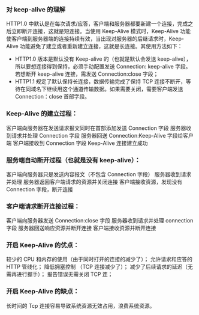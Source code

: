 ### 对 keep-alive 的理解

HTTP1.0 中默认是在每次请求/应答，客户端和服务器都要新建一个连接，完成之后立即断开连接，这就是短连接。当使用 Keep-Alive 模式时，Keep-Alive 功能使客户端到服务器端的连接持续有效，当出现对服务器的后继请求时，Keep-Alive 功能避免了建立或者重新建立连接，这就是长连接。其使用方法如下：

- HTTP1.0 版本是默认没有 Keep-alive 的（也就是默认会发送 keep-alive），所以要想连接得到保持，必须手动配置发送 Connection: keep-alive 字段。若想断开 keep-alive 连接，需发送 Connection:close 字段；
- HTTP1.1 规定了默认保持长连接，数据传输完成了保持 TCP 连接不断开，等待在同域名下继续用这个通道传输数据。如果需要关闭，需要客户端发送 Connection：close 首部字段。

### Keep-Alive 的建立过程：

客户端向服务器在发送请求报文同时在首部添加发送 Connection 字段
服务器收到请求并处理 Connection 字段
服务器回送 Connection:Keep-Alive 字段给客户端
客户端接收到 Connection 字段
Keep-Alive 连接建立成功

### 服务端自动断开过程（也就是没有 keep-alive）：

客户端向服务器只是发送内容报文（不包含 Connection 字段）
服务器收到请求并处理
服务器返回客户端请求的资源并关闭连接
客户端接收资源，发现没有 Connection 字段，断开连接

### 客户端请求断开连接过程：

客户端向服务器发送 Connection:close 字段
服务器收到请求并处理 connection 字段
服务器回送响应资源并断开连接
客户端接收资源并断开连接

### 开启 Keep-Alive 的优点：

较少的 CPU 和内存的使⽤（由于同时打开的连接的减少了）；
允许请求和应答的 HTTP 管线化；
降低拥塞控制 （TCP 连接减少了）；
减少了后续请求的延迟（⽆需再进⾏握⼿）；
报告错误⽆需关闭 TCP 连；

### 开启 Keep-Alive 的缺点：

长时间的 Tcp 连接容易导致系统资源无效占用，浪费系统资源。
